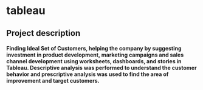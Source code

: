 # tableau
## Project description
#### Finding Ideal Set of Customers, helping the company by suggesting investment in product development, marketing campaigns and sales channel development using worksheets, dashboards, and stories in Tableau. Descriptive analysis was performed to understand the customer behavior and prescriptive analysis was used to find the area of improvement and target customers.
